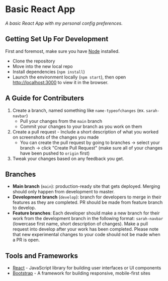 # Basic React App 
_A basic React App with my personal config preferences._


## Getting Set Up For Development

First and foremost, make sure you have [Node](https://nodejs.org/) installed.

- Clone the repository
- Move into the new local repo
- Install dependencies (`npm install`)
- Launch the environment locally (`npm start`), then open [http://localhost:3000](http://localhost:3000) to view it in the browser.

## A Guide for Contributers
1. Create a branch, named something like `name-typeofchanges` (ex. `sarah-navbar`)
    - Pull your changes from the `main` branch 
    - Commit your changes to your branch as you work on them
2. Create a pull request - Include a short description of what you worked on screenshots of the changes you made
    - You can create the pull request by going to branches -> select your branch -> click "Create Pull Request" (make sure all of your changes have been pushed to `origin` first)
3. Tweak your changes based on any feedback you get.

## Branches 
- **Main branch** (`main`): production-ready site that gets deployed. Merging should only happen from development to master.
- **Development branch** (`develop`): branch for developers to merge in their features as they are completed. PR should be made from feature branch to develop.
- **Feature branches**: Each developer should make a new branch for their work from the development branch in the following format: `sarah-navbar` (lowercase first name, short description of changes). Make a pull request into develop after your work has been completed. Please note that new experimental changes to your code should not be made when a PR is open.

## Tools and Frameworks
- [React](https://reactjs.org/docs/hello-world.html) - JavaScript library for building user interfaces or UI components
- [Bootstrap](https://getbootstrap.com/docs/5.0/getting-started/introduction/) - A framework for building responsive, mobile-first sites

